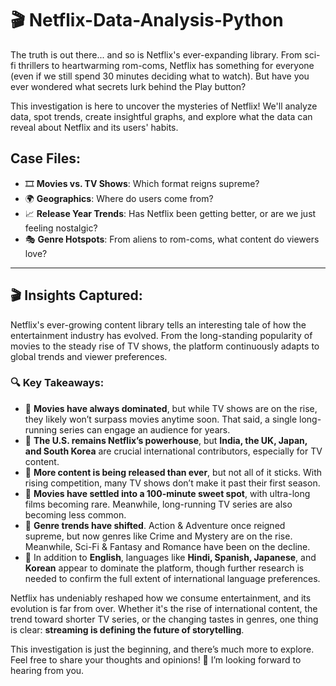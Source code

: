 # 🎬 Netflix-Data-Analysis-Python

The truth is out there... and so is Netflix's ever-expanding library. From sci-fi thrillers to heartwarming rom-coms, Netflix has something for everyone (even if we still spend 30 minutes deciding what to watch). But have you ever wondered what secrets lurk behind the Play button?

This investigation is here to uncover the mysteries of Netflix! We'll analyze data, spot trends, create insightful graphs, and explore what the data can reveal about Netflix and its users' habits.

## Case Files:

- 🎞️ **Movies vs. TV Shows**: Which format reigns supreme?
- 🌍 **Geographics**: Where do users come from?
- 📈 **Release Year Trends**: Has Netflix been getting better, or are we just feeling nostalgic?
- 🎭 **Genre Hotspots**: From aliens to rom-coms, what content do viewers love?

---

## 🎬 Insights Captured:

Netflix's ever-growing content library tells an interesting tale of how the entertainment industry has evolved. From the long-standing popularity of movies to the steady rise of TV shows, the platform continuously adapts to global trends and viewer preferences.

### 🔍 Key Takeaways:
- 📌 **Movies have always dominated**, but while TV shows are on the rise, they likely won’t surpass movies anytime soon. That said, a single long-running series can engage an audience for years.
- 📌 **The U.S. remains Netflix’s powerhouse**, but **India, the UK, Japan, and South Korea** are crucial international contributors, especially for TV content.
- 📌 **More content is being released than ever**, but not all of it sticks. With rising competition, many TV shows don’t make it past their first season.
- 📌 **Movies have settled into a 100-minute sweet spot**, with ultra-long films becoming rare. Meanwhile, long-running TV series are also becoming less common.
- 📌 **Genre trends have shifted**. Action & Adventure once reigned supreme, but now genres like Crime and Mystery are on the rise. Meanwhile, Sci-Fi & Fantasy and Romance have been on the decline.
- 📌 In addition to **English**, languages like **Hindi, Spanish, Japanese**, and **Korean** appear to dominate the platform, though further research is needed to confirm the full extent of international language preferences.

Netflix has undeniably reshaped how we consume entertainment, and its evolution is far from over. Whether it's the rise of international content, the trend toward shorter TV series, or the changing tastes in genres, one thing is clear: **streaming is defining the future of storytelling**.

This investigation is just the beginning, and there’s much more to explore. Feel free to share your thoughts and opinions! 📢 I’m looking forward to hearing from you.


